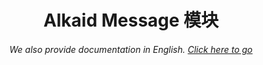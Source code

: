 <h1 align="center">Alkaid Message 模块</h1>
<h6 align="center">We also provide documentation in English. <a href="../#/">Click here to go</a></h6>